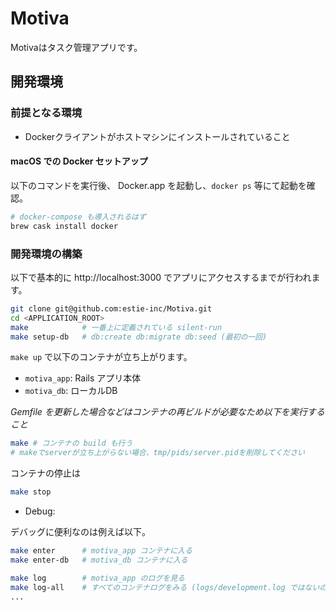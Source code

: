 Motiva
===
Motivaはタスク管理アプリです。

## 開発環境
### 前提となる環境
- Dockerクライアントがホストマシンにインストールされていること

#### macOS での Docker セットアップ
以下のコマンドを実行後、 Docker.app を起動し、`docker ps` 等にて起動を確認。

```bash
# docker-compose も導入されるはず
brew cask install docker
```

### 開発環境の構築
以下で基本的に http://localhost:3000 でアプリにアクセスするまでが行われます。

```bash
git clone git@github.com:estie-inc/Motiva.git
cd <APPLICATION_ROOT>
make            # 一番上に定義されている silent-run
make setup-db   # db:create db:migrate db:seed (最初の一回)
```

`make up` で以下のコンテナが立ち上がります。
- `motiva_app`: Rails アプリ本体
- `motiva_db`: ローカルDB

*Gemfile を更新した場合などはコンテナの再ビルドが必要なため以下を実行すること*

```bash
make # コンテナの build も行う
# makeでserverが立ち上がらない場合、tmp/pids/server.pidを削除してください
```

コンテナの停止は

```bash
make stop
```

* Debug:

デバッグに便利なのは例えば以下。

```bash
make enter      # motiva_app コンテナに入る
make enter-db   # motiva_db コンテナに入る

make log        # motiva_app のログを見る
make log-all    # すべてのコンテナログをみる (logs/development.log ではないので注意)
...
```
